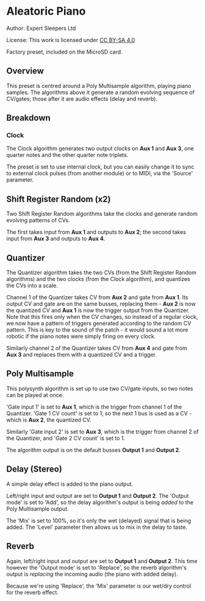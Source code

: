 # Aleatoric Piano
Author: Expert Sleepers Ltd

License: This work is licensed under [CC BY-SA 4.0](https://creativecommons.org/licenses/by-sa/4.0/?ref=chooser-v1) 

Factory preset, included on the MicroSD card.

## Overview
This preset is centred around a Poly Multisample algorithm, playing piano samples. The algorithms above it generate a random evolving sequence of CV/gates; those after it are audio effects (delay and reverb).

## Breakdown
### Clock
The Clock algorithm generates two output clocks on **Aux 1** and **Aux 3**, one quarter notes and the other quarter note triplets.

The preset is set to use internal clock, but you can easily change it to sync to external clock pulses (from another module) or to MIDI, via the 'Source' parameter.

## Shift Register Random (x2)
Two Shift Register Random algorithms take the clocks and generate random evolving patterns of CVs.

The first takes input from **Aux 1** and outputs to **Aux 2**; the second takes input from **Aux 3** and outputs to **Aux 4**.

## Quantizer
The Quantizer algorithm takes the two CVs (from the Shift Register Random algorithms) and the two clocks (from the Clock algorithm), and quantizes the CVs into a scale.

Channel 1 of the Quantizer takes CV from **Aux 2** and gate from **Aux 1**. Its output CV and gate are on the same busses, replacing them - **Aux 2** is now the quantized CV and **Aux 1** is now the trigger output from the Quantizer. Note that this fires only when the CV changes, so instead of a regular clock, we now have a pattern of triggers generated according to the random CV pattern. This is key to the sound of the patch - it would sound a lot more robotic if the piano notes were simply firing on every clock.

Similarly channel 2 of the Quantizer takes CV from **Aux 4** and gate from **Aux 3** and replaces them with a quantized CV and a trigger.

## Poly Multisample
This polysynth algorithm is set up to use two CV/gate inputs, so two notes can be played at once.

'Gate input 1' is set to **Aux 1**, which is the trigger from channel 1 of the Quantizer. 'Gate 1 CV count' is set to 1, so the next 1 bus is used as a CV - which is **Aux 2**, the quantized CV.

Similarly 'Gate input 2' is set to **Aux 3**, which is the trigger from channel 2 of the Quantizer, and 'Gate 2 CV count' is set to 1.

The algorithm output is on the default busses **Output 1** and **Output 2**.

## Delay (Stereo)

A simple delay effect is added to the piano output.

Left/right input and output are set to **Output 1** and **Output 2**. The 'Output mode' is set to 'Add', so the delay algorithm's output is being *added* to the Poly Multisample output.

The 'Mix' is set to 100%, so it's only the wet (delayed) signal that is being added. The 'Level' parameter then allows us to mix in the delay to taste.

## Reverb

Again, left/right input and output are set to **Output 1** and **Output 2**. This time however the 'Output mode' is set to 'Replace', so the reverb algorithm's output is *replacing* the incoming audio (the piano with added delay).

Because we're using 'Replace', the 'Mix' parameter is our wet/dry control for the reverb effect.

